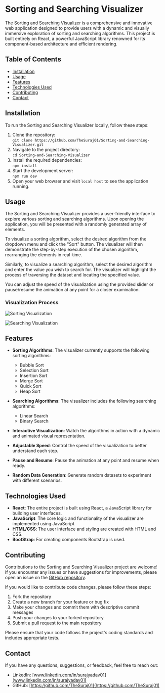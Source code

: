 # Sorting and Searching Visualizer

The Sorting and Searching Visualizer is a comprehensive and innovative web application designed to provide users with a dynamic and visually immersive exploration of sorting and searching algorithms. This project is built entirely on React, a powerful JavaScript library renowned for its component-based architecture and efficient rendering.
## Table of Contents

- [Installation](#installation)
- [Usage](#usage)
- [Features](#features)
- [Technologies Used](#technologies-used)
- [Contributing](#contributing)
- [Contact](#contact)

## Installation

To run the Sorting and Searching Visualizer locally, follow these steps:

1. Clone the repository:<br />
```git clone https://github.com/TheSuraj01/Sorting-and-Searching-Visualizer.git```
2. Navigate to the project directory: <br />
```cd Sorting-and-Searching-Visualizer```
3. Install the required dependencies: <br />
```npm install```
4. Start the development server:<br />
```npm run dev```
5. Open your web browser and visit `local host` to see the application running.

## Usage

The Sorting and Searching Visualizer provides a user-friendly interface to explore various sorting and searching algorithms. Upon opening the application, you will be presented with a randomly generated array of elements.

To visualize a sorting algorithm, select the desired algorithm from the dropdown menu and click the "Sort" button. The visualizer will then demonstrate the step-by-step execution of the chosen algorithm, rearranging the elements in real-time.

Similarly, to visualize a searching algorithm, select the desired algorithm and enter the value you wish to search for. The visualizer will highlight the process of traversing the dataset and locating the specified value.

You can adjust the speed of the visualization using the provided slider or pause/resume the animation at any point for a closer examination.
### Visualization Process
![Sorting Visualization](/src/resources/one.png)

![Searching Visualization](/src/resources/two.png)
## Features

- **Sorting Algorithms**: The visualizer currently supports the following sorting algorithms:
  - Bubble Sort
  - Selection Sort
  - Insertion Sort
  - Merge Sort
  - Quick Sort
  - Heap Sort

- **Searching Algorithms**: The visualizer includes the following searching algorithms:
  - Linear Search
  - Binary Search

- **Interactive Visualization**: Watch the algorithms in action with a dynamic and animated visual representation.
- **Adjustable Speed**: Control the speed of the visualization to better understand each step.
- **Pause and Resume**: Pause the animation at any point and resume when ready.
- **Random Data Generation**: Generate random datasets to experiment with different scenarios.

## Technologies Used

- **React**: The entire project is built using React, a JavaScript library for building user interfaces.
- **JavaScript**: The core logic and functionality of the visualizer are implemented using JavaScript.
- **HTML/CSS**: The user interface and styling are created with HTML and CSS.
- **BootStrap**: For creating components Bootstrap is used.

## Contributing

Contributions to the Sorting and Searching Visualizer project are welcome! If you encounter any issues or have suggestions for improvements, please open an issue on the [GitHub repository](https://github.com/TheSuraj01/Sorting-and-Searching-Visualizer).

If you would like to contribute code changes, please follow these steps:

1. Fork the repository
2. Create a new branch for your feature or bug fix
3. Make your changes and commit them with descriptive commit messages
4. Push your changes to your forked repository
5. Submit a pull request to the main repository

Please ensure that your code follows the project's coding standards and includes appropriate tests.


## Contact

If you have any questions, suggestions, or feedback, feel free to reach out:

- LinkedIn: [www.linkedin.com/in/surajyadav01](www.linkedin.com/in/surajyadav01)
- GitHub: [https://github.com/TheSuraj01](https://github.com/TheSuraj01)
